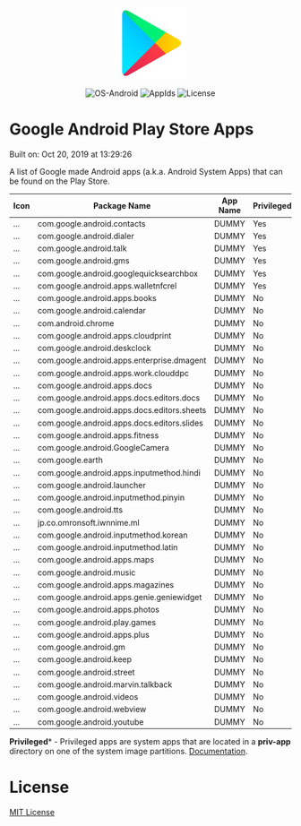 <p align="center">
  <img src="src/play-store-icon.png" width="128"/>
</p>
<p align="center">
  <img alt="OS-Android" src="https://img.shields.io/badge/OS-Android-green?style=for-the-badge"/>
  <img alt="AppIds" src="https://img.shields.io/badge/Android-Package%20Names-green?style=for-the-badge"/>
  <img alt="License" src="https://img.shields.io/github/license/petarov/google-app-ids?style=for-the-badge">
</p>

# Google Android Play Store Apps

Built on: Oct 20, 2019 at 13:29:26

A list of Google made Android apps (a.k.a. Android System Apps) that can be found on the Play Store.

| Icon | Package Name | App Name | Privileged* |
| --- | --- | --- | --- |
| ... | com.google.android.contacts |  DUMMY | Yes
| ... | com.google.android.dialer |  DUMMY | Yes
| ... | com.google.android.talk |  DUMMY | Yes
| ... | com.google.android.gms |  DUMMY | Yes
| ... | com.google.android.googlequicksearchbox |  DUMMY | Yes
| ... | com.google.android.apps.walletnfcrel |  DUMMY | Yes
| ... | com.google.android.apps.books |  DUMMY | No
| ... | com.google.android.calendar |  DUMMY | No
| ... | com.android.chrome |  DUMMY | No
| ... | com.google.android.apps.cloudprint |  DUMMY | No
| ... | com.google.android.deskclock |  DUMMY | No
| ... | com.google.android.apps.enterprise.dmagent |  DUMMY | No
| ... | com.google.android.apps.work.clouddpc |  DUMMY | No
| ... | com.google.android.apps.docs |  DUMMY | No
| ... | com.google.android.apps.docs.editors.docs |  DUMMY | No
| ... | com.google.android.apps.docs.editors.sheets |  DUMMY | No
| ... | com.google.android.apps.docs.editors.slides |  DUMMY | No
| ... | com.google.android.apps.fitness |  DUMMY | No
| ... | com.google.android.GoogleCamera |  DUMMY | No
| ... | com.google.earth |  DUMMY | No
| ... | com.google.android.apps.inputmethod.hindi |  DUMMY | No
| ... | com.google.android.launcher |  DUMMY | No
| ... | com.google.android.inputmethod.pinyin |  DUMMY | No
| ... | com.google.android.tts |  DUMMY | No
| ... | jp.co.omronsoft.iwnnime.ml |  DUMMY | No
| ... | com.google.android.inputmethod.korean |  DUMMY | No
| ... | com.google.android.inputmethod.latin |  DUMMY | No
| ... | com.google.android.apps.maps |  DUMMY | No
| ... | com.google.android.music |  DUMMY | No
| ... | com.google.android.apps.magazines |  DUMMY | No
| ... | com.google.android.apps.genie.geniewidget |  DUMMY | No
| ... | com.google.android.apps.photos |  DUMMY | No
| ... | com.google.android.play.games |  DUMMY | No
| ... | com.google.android.apps.plus |  DUMMY | No
| ... | com.google.android.gm |  DUMMY | No
| ... | com.google.android.keep |  DUMMY | No
| ... | com.google.android.street |  DUMMY | No
| ... | com.google.android.marvin.talkback |  DUMMY | No
| ... | com.google.android.videos |  DUMMY | No
| ... | com.google.android.webview |  DUMMY | No
| ... | com.google.android.youtube |  DUMMY | No


**Privileged*** - Privileged apps are system apps that are located in a **priv-app** directory on one of the system image partitions. [Documentation](https://source.android.com/devices/tech/config/perms-whitelist).

# License

[MIT License](LICENSE)